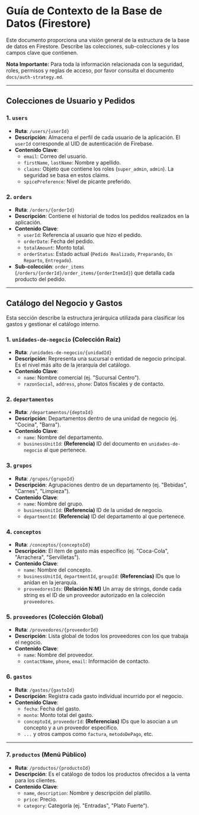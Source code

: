 # Guía de Contexto de la Base de Datos (Firestore)

Este documento proporciona una visión general de la estructura de la base de datos en Firestore. Describe las colecciones, sub-colecciones y los campos clave que contienen.

**Nota Importante:** Para toda la información relacionada con la seguridad, roles, permisos y reglas de acceso, por favor consulta el documento `docs/auth-strategy.md`.

---

## Colecciones de Usuario y Pedidos

### 1. `users`
- **Ruta**: `/users/{userId}`
- **Descripción**: Almacena el perfil de cada usuario de la aplicación. El `userId` corresponde al UID de autenticación de Firebase.
- **Contenido Clave**:
    - `email`: Correo del usuario.
    - `firstName`, `lastName`: Nombre y apellido.
    - `claims`: Objeto que contiene los roles (`super_admin`, `admin`). La seguridad se basa en estos claims.
    - `spicePreference`: Nivel de picante preferido.

### 2. `orders`
- **Ruta**: `/orders/{orderId}`
- **Descripción**: Contiene el historial de todos los pedidos realizados en la aplicación.
- **Contenido Clave**:
    - `userId`: Referencia al usuario que hizo el pedido.
    - `orderDate`: Fecha del pedido.
    - `totalAmount`: Monto total.
    - `orderStatus`: Estado actual (`Pedido Realizado`, `Preparando`, `En Reparto`, `Entregado`).
- **Sub-colección**: `order_items` (`/orders/{orderId}/order_items/{orderItemId}`) que detalla cada producto del pedido.

---

## Catálogo del Negocio y Gastos

Esta sección describe la estructura jerárquica utilizada para clasificar los gastos y gestionar el catálogo interno.

### 1. `unidades-de-negocio` (Colección Raíz)
- **Ruta**: `/unidades-de-negocio/{unidadId}`
- **Descripción**: Representa una sucursal o entidad de negocio principal. Es el nivel más alto de la jerarquía del catálogo.
- **Contenido Clave**:
    - `name`: Nombre comercial (ej. "Sucursal Centro").
    - `razonSocial`, `address`, `phone`: Datos fiscales y de contacto.

### 2. `departamentos`
- **Ruta**: `/departamentos/{deptoId}`
- **Descripción**: Departamentos dentro de una unidad de negocio (ej. "Cocina", "Barra").
- **Contenido Clave**:
    - `name`: Nombre del departamento.
    - `businessUnitId`: **(Referencia)** ID del documento en `unidades-de-negocio` al que pertenece.

### 3. `grupos`
- **Ruta**: `/grupos/{grupoId}`
- **Descripción**: Agrupaciones dentro de un departamento (ej. "Bebidas", "Carnes", "Limpieza").
- **Contenido Clave**:
    - `name`: Nombre del grupo.
    - `businessUnitId`: **(Referencia)** ID de la unidad de negocio.
    - `departmentId`: **(Referencia)** ID del departamento al que pertenece.

### 4. `conceptos`
- **Ruta**: `/conceptos/{conceptoId}`
- **Descripción**: El item de gasto más específico (ej. "Coca-Cola", "Arrachera", "Servilletas").
- **Contenido Clave**:
    - `name`: Nombre del concepto.
    - `businessUnitId`, `departmentId`, `groupId`: **(Referencias)** IDs que lo anidan en la jerarquía.
    - `proveedoresIds`: **(Relación N:M)** Un array de strings, donde cada string es el ID de un proveedor autorizado en la colección `proveedores`.

### 5. `proveedores` (Colección Global)
- **Ruta**: `/proveedores/{proveedorId}`
- **Descripción**: Lista global de todos los proveedores con los que trabaja el negocio.
- **Contenido Clave**:
    - `name`: Nombre del proveedor.
    - `contactName`, `phone`, `email`: Información de contacto.

### 6. `gastos`
- **Ruta**: `/gastos/{gastoId}`
- **Descripción**: Registra cada gasto individual incurrido por el negocio.
- **Contenido Clave**:
    - `fecha`: Fecha del gasto.
    - `monto`: Monto total del gasto.
    - `conceptoId`, `proveedorId`: **(Referencias)** IDs que lo asocian a un concepto y a un proveedor específico.
    - `...` y otros campos como `factura`, `metodoDePago`, etc.

---

### 7. `productos` (Menú Público)
- **Ruta**: `/productos/{productoId}`
- **Descripción**: Es el catálogo de todos los productos ofrecidos a la venta para los clientes.
- **Contenido Clave**:
    - `name`, `description`: Nombre y descripción del platillo.
    - `price`: Precio.
    - `category`: Categoría (ej. "Entradas", "Plato Fuerte").
